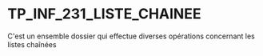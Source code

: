 # TP_INF_231_LISTE_CHAINEE
C'est un ensemble dossier qui effectue diverses opérations concernant les listes chaînées
